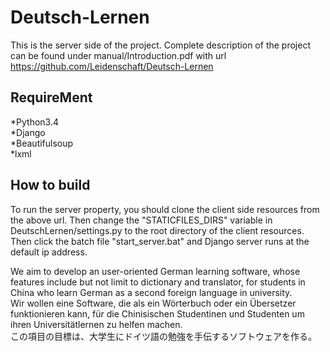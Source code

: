 # Deutsch-Lernen
This is the server side of the project. Complete description of the project can be found under manual/Introduction.pdf with url https://github.com/Leidenschaft/Deutsch-Lernen


## RequireMent
*Python3.4<br>
*Django<br>
*Beautifulsoup<br>
*lxml

## How to build
To run the server property, you should clone the client side resources from the above url. Then change the "STATICFILES_DIRS" variable in DeutschLernen/settings.py to the root directory
of the client resources. Then click the batch file "start_server.bat" and Django server runs at the default ip address.

We aim to develop an user-oriented German learning software, whose features include but not limit to dictionary and translator, for students in China who learn German as a second foreign language in university.       
Wir wollen eine Software, die als ein Wörterbuch oder ein Übersetzer funktionieren kann, für die Chinisischen Studentinen und Studenten um ihren Universitätlernen zu helfen machen.       
この項目の目標は、大学生にドイツ語の勉強を手伝するソフトウェアを作る。
